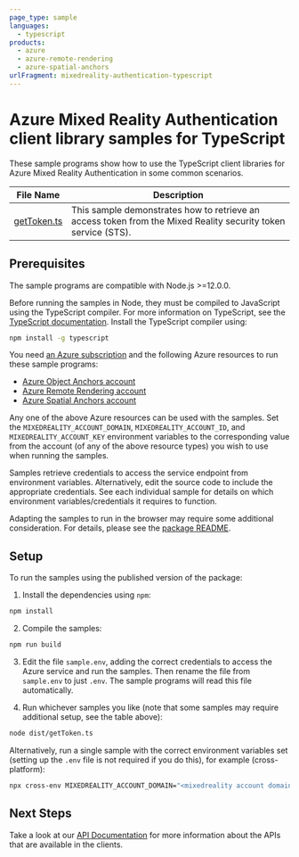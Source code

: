 ```yaml
---
page_type: sample
languages:
  - typescript
products:
  - azure
  - azure-remote-rendering
  - azure-spatial-anchors
urlFragment: mixedreality-authentication-typescript
---
```


# Azure Mixed Reality Authentication client library samples for TypeScript

These sample programs show how to use the TypeScript client libraries for Azure Mixed Reality Authentication in some common scenarios.

| **File Name**           | **Description**                                                                                               |
| ----------------------- | ------------------------------------------------------------------------------------------------------------- |
| [getToken.ts][gettoken] | This sample demonstrates how to retrieve an access token from the Mixed Reality security token service (STS). |

## Prerequisites

The sample programs are compatible with Node.js >=12.0.0.

Before running the samples in Node, they must be compiled to JavaScript using the TypeScript compiler. For more information on TypeScript, see the [TypeScript documentation][typescript]. Install the TypeScript compiler using:

```bash
npm install -g typescript
```

You need [an Azure subscription][freesub] and the following Azure resources to run these sample programs:

- [Azure Object Anchors account][createinstance_azureobjectanchorsaccount]
- [Azure Remote Rendering account][createinstance_azureremoterenderingaccount]
- [Azure Spatial Anchors account][createinstance_azurespatialanchorsaccount]

Any one of the above Azure resources can be used with the samples. Set the `MIXEDREALITY_ACCOUNT_DOMAIN`,
`MIXEDREALITY_ACCOUNT_ID`, and `MIXEDREALITY_ACCOUNT_KEY` environment variables to the corresponding value
from the account (of any of the above resource types) you wish to use when running the samples.

Samples retrieve credentials to access the service endpoint from environment variables. Alternatively, edit the source code to include the appropriate credentials. See each individual sample for details on which environment variables/credentials it requires to function.

Adapting the samples to run in the browser may require some additional consideration. For details, please see the [package README][package].

## Setup

To run the samples using the published version of the package:

1. Install the dependencies using `npm`:

```bash
npm install
```

2. Compile the samples:

```bash
npm run build
```

3. Edit the file `sample.env`, adding the correct credentials to access the Azure service and run the samples. Then rename the file from `sample.env` to just `.env`. The sample programs will read this file automatically.

4. Run whichever samples you like (note that some samples may require additional setup, see the table above):

```bash
node dist/getToken.ts
```

Alternatively, run a single sample with the correct environment variables set (setting up the `.env` file is not required if you do this), for example (cross-platform):

```bash
npx cross-env MIXEDREALITY_ACCOUNT_DOMAIN="<mixedreality account domain>" MIXEDREALITY_ACCOUNT_ID="<mixedreality account id>" MIXEDREALITY_ACCOUNT_KEY="<mixedreality account key>" node dist/getToken.js
```

## Next Steps

Take a look at our [API Documentation][apiref] for more information about the APIs that are available in the clients.

[gettoken]: https://github.com/Azure/azure-sdk-for-js/blob/main/sdk/mixedreality/mixedreality-authentication/samples/v1/typescript/src/getToken.ts
[apiref]: https://docs.microsoft.com/javascript/api/
[freesub]: https://azure.microsoft.com/free/
[createinstance_azureobjectanchorsaccount]: https://docs.microsoft.com/azure/object-anchors/quickstarts/get-started-model-conversion#create-an-object-anchors-account
[createinstance_azureremoterenderingaccount]: https://docs.microsoft.com/azure/remote-rendering/quickstarts/convert-model#azure-setup
[createinstance_azurespatialanchorsaccount]: https://docs.microsoft.com/azure/spatial-anchors/quickstarts/get-started-hololens?tabs=azure-portal#create-a-spatial-anchors-resource
[package]: https://github.com/Azure/azure-sdk-for-js/tree/main/sdk/mixedreality/mixedreality-authentication/README.md
[typescript]: https://www.typescriptlang.org/docs/home.html
